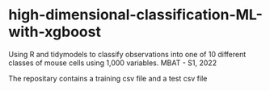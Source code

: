 # high-dimensional-classification-ML-with-xgboost
Using R and tidymodels to classify observations into one of 10 different classes of mouse cells using 1,000 variables. MBAT - S1, 2022

The repositary contains a training csv file and a test csv file
